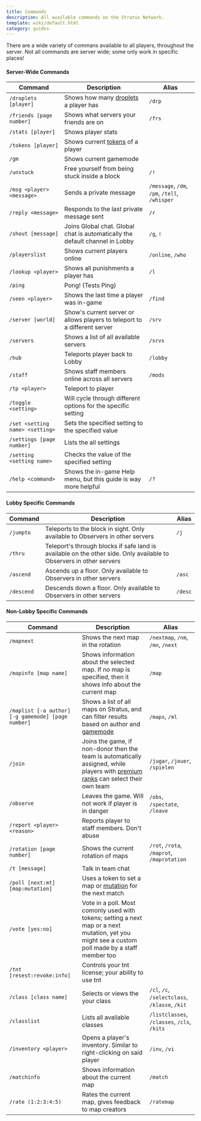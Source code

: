```yaml
---
title: Commands
description: All available commands on the Stratus Network.
template: wiki/default.html
category: guides
---
```


There are a wide variety of commans available to all players, throughout the server. Not all commands are server wide; some only work in specific places!

#### Server-Wide Commands

|Command|Description|Alias|
|-----|-----|-----|
|`/droplets [player]`|Shows how many [droplets](gameplay/droplets) a player has|`/drp`|
|`/friends [page number]`|Shows what servers your friends are on|`/frs`|
|`/stats [player]`|Shows player stats||
|`/tokens [player]`|Shows current [tokens](gameplay/tokens) of a player||
|`/gm`|Shows current gamemode||
|`/unstuck`|Free yourself from being stuck inside a block|`/!`|
|`/msg <player> <message>`|Sends a private message|`/message`, `/dm`, `/pm`, `/tell`, `/whisper`|
|`/reply <message>`|Responds to the last private message sent|`/r`|
|`/shout [message]`|Joins Global chat. Global chat is automatically the default channel in Lobby|`/g`, `!`|
|`/playerslist`|Shows current players online|`/online`, `/who`|
|`/lookup <player>`|Shows all punishments a player has|`/l`|
|`/ping`|Pong! (Tests Ping)||
|`/seen <player>`|Shows the last time a player was in-game|`/find`|
|`/server [world]`|Show's current server or allows players to teleport to a different server|`/srv`|
|`/servers`|Shows a list of all available servers|`/srvs`|
|`/hub`|Teleports player back to Lobby|`/lobby`|
|`/staff`|Shows staff members online across all servers|`/mods`|
|`/tp <player>`|Teleport to player||
|`/toggle <setting>`|Will cycle through different options for the specific setting||
|`/set <setting name> <setting>`|Sets the specified setting to the specified value||
|`/settings [page number]`|Lists the all settings||
|`/setting <setting name>`|Checks the value of the specified setting||
|`/help <command>`|Shows the in-game Help menu, but this guide is way more helpful|`/?`|


#### Lobby Specific Commands

|Command|Description|Alias|
|-----|-----|-----|
|`/jumpto`|Teleports to the block in sight. Only available to Observers in other servers|`/j`|
|`/thru`|Teleport's through blocks if safe land is available on the other side. Only available to Observers in other servers||
|`/ascend`|Ascends up a floor. Only available to Observers in other servers|`/asc`|
|`/descend`|Descends down a floor. Only available to Observers in other servers|`/desc`|

#### Non-Lobby Specific Commands 

|Command|Description|Alias|
|-----|-----|-----|
|`/mapnext`|Shows the next map in the rotation|`/nextmap`, `/nm`, `/mn`, `/next`|
|`/mapinfo [map name]`|Shows information about the selected map. If no map is specified, then it shows info about the current map|`/map`|
|`/maplist [-a author] [-g gamemode] [page number]`|Shows a list of all maps on Stratus, and can filter results based on author and [gamemode](https://mcresourcepile.github.io/addon-project/wiki/gamemodes)|`/maps`, `/ml`|
|`/join`|Joins the game, if non-donor then the team is automatically assigned, while players with [premium ranks](wiki/ranks) can select their own team|`/jugar`, `/jouer`, `/spielen`| 
|`/observe`|Leaves the game. Will not work if player is in danger|`/obs`, `/spectate`, `/leave`|
|`/report <player> <reason>`|Reports player to staff members. Don't abuse||
|`/rotation [page number]`|Shows the current rotation of maps|`/rot`, `/rota`, `/maprot`, `/maprotation`|
|`/t [message]`|Talk in team chat||
|`/poll [next:mt] [map:mutation]`|Uses a token to set a map or [mutation](gameplay/mutation) for the next match||
|`/vote [yes:no]`|Vote in a poll. Most comonly used with tokens; setting a next map or a next mutation, yet you might see a custom poll made by a staff member too||
|`/tnt [resest:revoke:info]`|Controls your tnt license; your ability to use tnt||
|`/class [class name]`|Selects or views the your class|`/cl`, `/c`, `/selectclass`, `/klasse`, `/kit`|
|`/classlist`|Lists all avaliable classes|`/listclasses`, `/classes`, `/cls`, `/kits`| 
|`/inventory <player>`|Opens a player's inventory. Similar to right-clicking on said player|`/inv`, `/vi`|
|`/matchinfo`|Shows information about the current map|`/match`|
|`/rate (1:2:3:4:5)`|Rates the current map, gives feedback to map creators|`/ratemap`|
